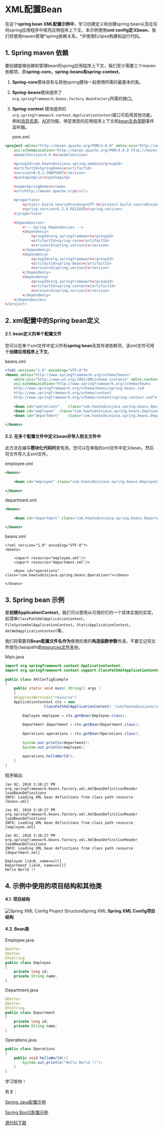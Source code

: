 # XML配置Bean

在这个**spring bean XML配置示例中**，学习创建定义和创建spring bean以及在任何spring应用程序中填充应用程序上下文。本示例使用**xml config定义bean**。我们将使用maven管理*spring依赖关系，*并使用Eclipse构建和运行代码。

## 1. Spring maven 依赖

要创建能够创建和管理bean的spring应用程序上下文，我们至少需要三个maven依赖项，即**spring-core，spring-beans和spring-context**。

1. **Spring-core**模块具有与其他spring模块一起使用所需的最基本的类。

2. **Spring-beans**模块提供了`org.springframework.beans.factory.BeanFactory`所需的接口。

3. **Spring-context** 模块提供的`org.springframework.context.ApplicationContext`接口可启用其他功能，例如[消息资源](https://howtodoinjava.com/spring/spring-mvc/spring-mvc-internationalization-i18n-and-localization-i10n-example/)，[AOP](https://howtodoinjava.com/spring-aop-tutorial/)功能，特定类型的应用程序上下文和[bean生命周期](https://howtodoinjava.com/spring/spring-core/spring-bean-life-cycle/)事件监听器。

   pom.xml

```xml
<project xmlns="http://maven.apache.org/POM/4.0.0" xmlns:xsi="http://www.w3.org/2001/XMLSchema-instance"
    xsi:schemaLocation="http://maven.apache.org/POM/4.0.0 http://maven.apache.org/xsd/maven-4.0.0.xsd;
    <modelVersion>4.0.0</modelVersion>
 
    <groupId>com.howtodoinjava.spring.webmvc</groupId>
    <artifactId>SpringDemos</artifactId>
    <version>0.0.1-SNAPSHOT</version>
    <packaging>jar</packaging>
 
    <name>SpringDemos</name>
    <url>http://maven.apache.org</url>
 
    <properties>
        <project.build.sourceEncoding>UTF-8</project.build.sourceEncoding>
        <spring.version>5.2.0.RELEASE</spring.version>
    </properties>
 
    <dependencies>
        <!-- Spring Dependencies -->
        <dependency>
            <groupId>org.springframework</groupId>
            <artifactId>spring-core</artifactId>
            <version>${spring.version}</version>
        </dependency>
        <dependency>
            <groupId>org.springframework</groupId>
            <artifactId>spring-beans</artifactId>
            <version>${spring.version}</version>
        </dependency>
        <dependency>
            <groupId>org.springframework</groupId>
            <artifactId>spring-context</artifactId>
            <version>${spring.version}</version>
        </dependency>
    </dependencies>
</project>
```

## 2. xml配置中的Spring bean定义

#### 2.1. bean定义的单个配置文件

您可以在单个xml文件中定义所有**spring bean**及其传递依赖项。该xml文件可用于**创建应用程序上下文**。

beans.xml

```xml
<?xml version="1.0" encoding="UTF-8"?>
<beans xmlns="http://www.springframework.org/schema/beans"
    xmlns:xsi="http://www.w3.org/2001/XMLSchema-instance" xmlns:context="http://www.springframework.org/schema/context"
    xsi:schemaLocation="http://www.springframework.org/schema/beans 
    http://www.springframework.org/schema/beans/spring-beans.xsd 
    http://www.springframework.org/schema/context 
    http://www.springframework.org/schema/context/spring-context.xsd">
     
    <bean id="operations"    class="com.howtodoinjava.spring.beans.Operations"></bean>
    <bean id="employee"  class="com.howtodoinjava.spring.beans.Employee"></bean>
    <bean id="department"    class="com.howtodoinjava.spring.beans.Department"></bean>
     
</beans> 
```

#### 2.2. 在多个配置文件中定义bean并导入到主文件中

此方法在编写**模块化代码时**更有用。您可以在单独的xml文件中定义bean，然后将文件导入主xml文件。

employee.xml

```xml
<beans>
     
    <bean id="employee" class="com.howtodoinjava.spring.beans.Employee"></bean>
     
</beans> 

```

department.xml

```xml
<beans>
     
    <bean id="department" class="com.howtodoinjava.spring.beans.Department"></bean>
     
</beans> 
```

beans.xml

```xml-dtd
<?xml version="1.0" encoding="UTF-8"?>
<beans>
     
    <import resource="employee.xml"/>
    <import resource="department.xml"/>
     
    <bean id="operations" class="com.howtodoinjava.spring.beans.Operations"></bean>
     
</beans> 
```



## 3. Spring bean 示例

要**创建ApplicationContext**，我们可以使用从可用的它的一个具体实施的实现，如清单`ClassPathXmlApplicationContext`，`FileSystemXmlApplicationContext`，`StaticApplicationContext`，`XmlWebApplicationContext`等。

我们将需要将**Bean配置文件名作为**使用的类的**构造函数参数**传递。不要忘记将文件放在classpath或[resources文件夹中](https://howtodoinjava.com/java/io/read-file-from-resources-folder/)。

Main.java

```java
import org.springframework.context.ApplicationContext;
import org.springframework.context.support.ClassPathXmlApplicationContext;
 
public class XmlConfigExample 
{
    public static void main( String[] args )
    {
    @SuppressWarnings("resource")
    ApplicationContext ctx = new
                  ClassPathXmlApplicationContext( "com/howtodoinjava/core/demo/beans/beans.xml" );
         
        Employee employee = ctx.getBean(Employee.class);
          
        Department department = ctx.getBean(Department.class);
          
        Operations operations = ctx.getBean(Operations.class);
  
        System.out.println(department);
        System.out.println(employee);
  
        operations.helloWorld();
    }
}
```

程序输出:

```
Jan 02, 2018 3:10:27 PM org.springframework.beans.factory.xml.XmlBeanDefinitionReader loadBeanDefinitions
INFO: Loading XML bean definitions from class path resource [beans.xml]
 
Jan 02, 2018 3:10:27 PM org.springframework.beans.factory.xml.XmlBeanDefinitionReader loadBeanDefinitions
INFO: Loading XML bean definitions from class path resource [employee.xml]
 
Jan 02, 2018 3:10:27 PM org.springframework.beans.factory.xml.XmlBeanDefinitionReader loadBeanDefinitions
INFO: Loading XML bean definitions from class path resource [department.xml]
 
Employee [id=0, name=null]
Department [id=0, name=null]
Hello World !!
```

## 4. 示例中使用的项目结构和其他类

#### 4.1. 项目结构

![Spring XML Config Project Structure](https://howtodoinjava.com/wp-content/uploads/2018/01/Spring-XML-Config-Project-Structure.png)Spring XML **Spring XML Config项目结构**

#### 4.2. Bean类

Employee.java

```java
@Getter
@Setter
@ToString
public class Employee 
{
    private long id;
    private String name;
}
```

Department.java

```java
@Getter
@Setter
@ToString
public class Department 
{
    private long id;
    private String name;
}
```

Operations.java

```java
public class Operations 
{
    public void helloWorld(){
        System.out.println("Hello World !!");
    }
}
```

学习愉快！

有关：

[Spring Java配置示例](https://howtodoinjava.com/spring5/core/spring-bean-java-config/)

[Spring Boot2配置示例](https://howtodoinjava.com/spring-boot2/springbootapplication-auto-configuration/)

[源代码下载](https://github.com/lokeshgupta1981/spring-core/tree/master/src/main/java/com/howtodoinjava/core/demo/beans)


